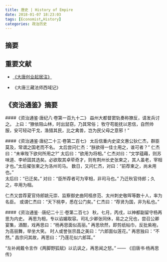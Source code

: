 ```yaml
---
title: 唐史 | History of Empire
date: 2018-01-07 18:23:03
tags: [Economist,History]
categories: 政治历史
---
```

## 摘要

<!--more-->

## 重要文献
- [《大唐创业起居注》](https://zh.wikisource.org/zh/%E5%A4%A7%E5%94%90%E5%89%B5%E6%A5%AD%E8%B5%B7%E5%B1%85%E6%B3%A8)

- 《大唐三藏法师西域记》

## 《资治通鉴》摘要

####《资治通鉴·唐纪八·卷第一百九十二》
益州大都督窦轨奏称獠反，请发兵讨之。
上曰：“獠依阻山林，时出鼠窃，乃其常俗；
牧守苟能抚以恩信，自然帅服，安可轻动干戈，渔猎其民，比之禽兽，岂为民父母之意邪！”

####《资治通鉴·唐纪二十三·卷第二百七》
太后信重内史梁文惠公狄仁杰，群臣莫及，常谓之国老而不名。
太后尝问仁杰：“朕欲得一佳士用之，谁可者？”
仁杰曰：“未审陛下欲何所用之?”
太后曰：“欲用为将相。”
仁杰对曰：“文学蕴藉，则苏味道、李峤固其选矣。必欲取其卓荦奇才，则有荆州长史张柬之，其人虽老，宰相才也。”太后擢张柬之为洛州司马。
数日，又问仁杰，对曰：“前荐柬之，尚未用也。”  
太后曰：“已迁矣。”
对曰：“臣所荐者可为宰相，非司马也。” 乃迁秋官侍郎；久之，卒用为相。

仁杰又尝荐夏官侍郎姚元崇、监察御史曲阿桓彦范、太州刺史敬晖等数十人，率为名臣。
或谓仁杰曰：“天下桃李，悉在公门矣。”
仁杰曰：“荐贤为国，非为私也。”

####《资治通鉴· ·唐纪二十三·卷第二百七》
秋，七月，丙戌，以神都副留守杨再思为内史。
再思为相，专以谄媚取容。司礼少卿张同休，易之之兄也，尝召公卿宴集，酒酣，戏再思曰：“杨再思面似高丽。” 再思欣然，即剪纸帖巾，反批紫袍，为高丽舞，举坐大笑。
时人或誉张宗昌之美曰：“六郎面似莲花。”
再思独曰：“不然。”
昌宗问其故，再思曰：“乃莲花似六郎耳。”

“左补阙戴令言作《两脚野狐赋》以讥讽之，再思闻之怒。”
—— 《旧唐书·杨再思传》
